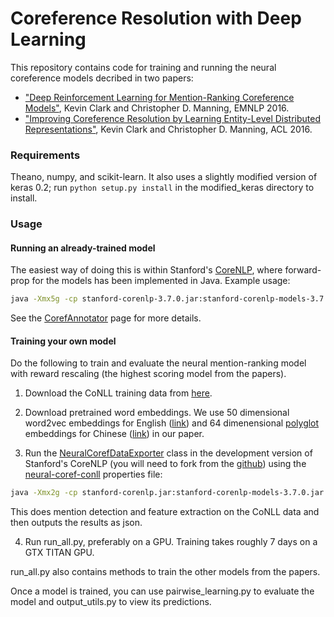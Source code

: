 # Coreference Resolution with Deep Learning

This repository contains code for training and running the neural coreference models decribed in two papers:
* ["Deep Reinforcement Learning for Mention-Ranking Coreference Models"](http://cs.stanford.edu/people/kevclark/resources/clark-manning-emnlp2016-deep.pdf), Kevin Clark and Christopher D. Manning, EMNLP 2016.
* ["Improving Coreference Resolution by Learning Entity-Level Distributed Representations"](http://cs.stanford.edu/people/kevclark/resources/clark-manning-acl16-improving.pdf), Kevin Clark and Christopher D. Manning, ACL 2016.

### Requirements
Theano, numpy, and scikit-learn. It also uses a slightly modified version of keras 0.2; run `python setup.py install` in the modified_keras directory to install.

### Usage
#### Running an already-trained model
The easiest way of doing this is within Stanford's [CoreNLP](https://github.com/stanfordnlp/CoreNLP), where forward-prop for the models has been implemented in Java. Example usage:
```bash
java -Xmx5g -cp stanford-corenlp-3.7.0.jar:stanford-corenlp-models-3.7.0.jar:* edu.stanford.nlp.pipeline.StanfordCoreNLP -annotators tokenize,ssplit,pos,lemma,ner,parse,mention,coref -coref.algorithm neural -file example_file.txt
```
See the [CorefAnnotator](http://stanfordnlp.github.io/CoreNLP/coref.html) page for more details.


#### Training your own model
Do the following to train and evaluate the neural mention-ranking model with reward rescaling (the highest scoring model from the papers).

1. Download the CoNLL training data from [here](http://conll.cemantix.org/2012/data.html).

2. Download pretrained word embeddings. We use 50 dimensional word2vec embeddings for English ([link](https://drive.google.com/open?id=0B5Y5rz_RUKRmdEFPcGIwZ2xLRW8)) and 64 dimenensional [polyglot](https://sites.google.com/site/rmyeid/projects/polyglot) embeddings for Chinese ([link](http://bit.ly/19bTKeS)) in our paper.

3. Run the [NeuralCorefDataExporter](https://github.com/stanfordnlp/CoreNLP/blob/master/src/edu/stanford/nlp/coref/neural/NeuralCorefDataExporter.java) class in the development version of Stanford's CoreNLP (you will need to fork from the [github](https://github.com/stanfordnlp/CoreNLP/)) using the [neural-coref-conll](https://github.com/stanfordnlp/CoreNLP/blob/master/src/edu/stanford/nlp/coref/properties/neural-english-conll.properties) properties file:
```bash
java -Xmx2g -cp stanford-corenlp.jar:stanford-corenlp-models-3.7.0.jar:* edu.stanford.nlp.coref.neural.NeuralCorefDataExporter <properties-file> <output-path>
```
This does mention detection and feature extraction on the CoNLL data and then outputs the results as json.

4. Run run_all.py, preferably on a GPU. Training takes roughly 7 days on a GTX TITAN GPU.

run_all.py also contains methods to train the other models from the papers.

Once a model is trained, you can use pairwise_learning.py to evaluate the model and output_utils.py to view its predictions.
